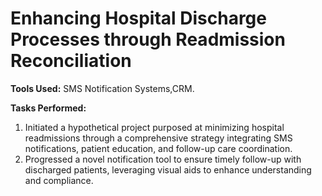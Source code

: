 # Enhancing Hospital Discharge Processes through Readmission Reconciliation

**Tools Used:** SMS Notification Systems,CRM.

**Tasks Performed:**
1. Initiated a hypothetical project purposed at minimizing hospital readmissions through a comprehensive strategy integrating SMS notifications, patient education, and follow-up care coordination.
2. Progressed a novel notification tool to ensure timely follow-up with discharged patients, leveraging visual aids to enhance understanding and compliance.

